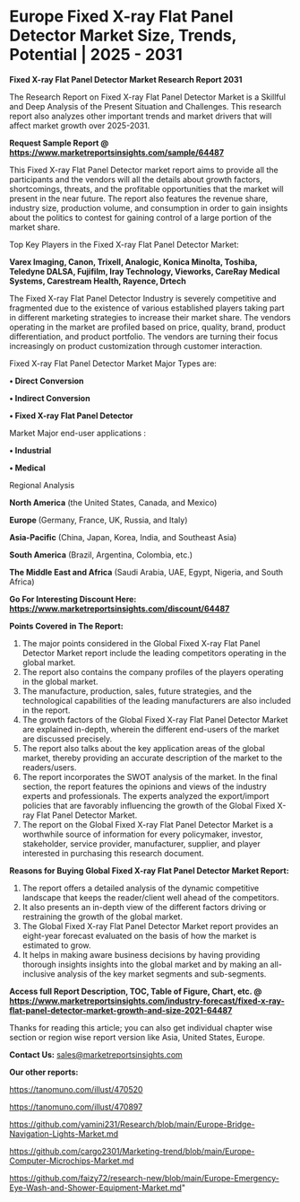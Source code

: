 # Europe Fixed X-ray Flat Panel Detector Market Size, Trends, Potential | 2025 - 2031

<strong>Fixed X-ray Flat Panel Detector Market Research Report 2031</strong>

The Research Report on Fixed X-ray Flat Panel Detector Market is a Skillful and Deep Analysis of the Present Situation and Challenges. This research report also analyzes other important trends and market drivers that will affect market growth over 2025-2031.

<strong>Request Sample Report @ <a href=https://www.marketreportsinsights.com/sample/64487>https://www.marketreportsinsights.com/sample/64487</a></strong>

This Fixed X-ray Flat Panel Detector market report aims to provide all the participants and the vendors will all the details about growth factors, shortcomings, threats, and the profitable opportunities that the market will present in the near future. The report also features the revenue share, industry size, production volume, and consumption in order to gain insights about the politics to contest for gaining control of a large portion of the market share.

Top Key Players in the Fixed X-ray Flat Panel Detector Market:

<strong>Varex Imaging, Canon, Trixell, Analogic, Konica Minolta, Toshiba, Teledyne DALSA, Fujifilm, Iray Technology, Vieworks, CareRay Medical Systems, Carestream Health, Rayence, Drtech</strong>

The Fixed X-ray Flat Panel Detector Industry is severely competitive and fragmented due to the existence of various established players taking part in different marketing strategies to increase their market share. The vendors operating in the market are profiled based on price, quality, brand, product differentiation, and product portfolio. The vendors are turning their focus increasingly on product customization through customer interaction.

Fixed X-ray Flat Panel Detector Market Major Types are:

<strong>• Direct Conversion

• Indirect Conversion

• Fixed X-ray Flat Panel Detector</strong>

Market Major end-user applications :

<strong>• Industrial

• Medical</strong>

Regional Analysis

</u><strong><b>North America</b></strong> (the United States, Canada, and Mexico)

<strong><b>Europe </b></strong>(Germany, France, UK, Russia, and Italy)

<strong><b>Asia-Pacific</b></strong> (China, Japan, Korea, India, and Southeast Asia)

<strong><b>South America</b></strong> (Brazil, Argentina, Colombia, etc.)

<strong><b>The Middle East and Africa</b></strong> (Saudi Arabia, UAE, Egypt, Nigeria, and South Africa)

<strong>Go For Interesting Discount Here: <a href=https://www.marketreportsinsights.com/discount/64487>https://www.marketreportsinsights.com/discount/64487</a></strong>

<strong>Points Covered in The Report:</strong>
<ol>
  <li>The major points considered in the Global Fixed X-ray Flat Panel Detector Market report include the leading competitors operating in the global market.</li>
  <li>The report also contains the company profiles of the players operating in the global market.</li>
  <li>The manufacture, production, sales, future strategies, and the technological capabilities of the leading manufacturers are also included in the report.</li>
  <li>The growth factors of the Global Fixed X-ray Flat Panel Detector Market are explained in-depth, wherein the different end-users of the market are discussed precisely.</li>
  <li>The report also talks about the key application areas of the global market, thereby providing an accurate description of the market to the readers/users.</li>
  <li>The report incorporates the SWOT analysis of the market. In the final section, the report features the opinions and views of the industry experts and professionals. The experts analyzed the export/import policies that are favorably influencing the growth of the Global Fixed X-ray Flat Panel Detector Market.</li>
  <li>The report on the Global Fixed X-ray Flat Panel Detector Market is a worthwhile source of information for every policymaker, investor, stakeholder, service provider, manufacturer, supplier, and player interested in purchasing this research document.</li>
</ol>
<strong>Reasons for Buying Global Fixed X-ray Flat Panel Detector Market Report:</strong>

<ol>
  <li>The report offers a detailed analysis of the dynamic competitive landscape that keeps the reader/client well ahead of the competitors.</li>
  <li>It also presents an in-depth view of the different factors driving or restraining the growth of the global market.</li>
  <li>The Global Fixed X-ray Flat Panel Detector Market report provides an eight-year forecast evaluated on the basis of how the market is estimated to grow.</li>
  <li>It helps in making aware business decisions by having providing thorough insights insights into the global market and by making an all-inclusive analysis of the key market segments and sub-segments.</li>
</ol>
<strong>Access full Report Description, TOC, Table of Figure, Chart, etc. @ <a href=https://www.marketreportsinsights.com/industry-forecast/fixed-x-ray-flat-panel-detector-market-growth-and-size-2021-64487>https://www.marketreportsinsights.com/industry-forecast/fixed-x-ray-flat-panel-detector-market-growth-and-size-2021-64487</a></strong>


Thanks for reading this article; you can also get individual chapter wise section or region wise report version like Asia, United States, Europe.

<strong>Contact Us:</strong>
sales@marketreportsinsights.com

<strong>Our other reports:</strong>

<a href=https://tanomuno.com/illust/470520>https://tanomuno.com/illust/470520</a>

<a href=https://tanomuno.com/illust/470897>https://tanomuno.com/illust/470897</a>

<a href=https://github.com/yamini231/Research/blob/main/Europe-Bridge-Navigation-Lights-Market.md>https://github.com/yamini231/Research/blob/main/Europe-Bridge-Navigation-Lights-Market.md</a>

<a href=https://github.com/cargo2301/Marketing-trend/blob/main/Europe-Computer-Microchips-Market.md>https://github.com/cargo2301/Marketing-trend/blob/main/Europe-Computer-Microchips-Market.md</a>

<a href=https://github.com/faizy72/research-new/blob/main/Europe-Emergency-Eye-Wash-and-Shower-Equipment-Market.md>https://github.com/faizy72/research-new/blob/main/Europe-Emergency-Eye-Wash-and-Shower-Equipment-Market.md</a>"

